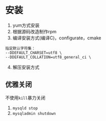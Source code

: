 # 安装

1. yum方式安装
2. 根据源码改造制作rpm
3. 编译安装方式(编译C)，configurate，cmake
  ```
  指定默认字符集：
  --DDEFAULT_CHARSET=utf8 \
  --DDEFAULT_COLLATION=utf8_general_ci \
  ```
4. 解压安装方式


优雅关闭
------
不使用`kill`暴力关闭<br>

1. `mysqld stop`
2. `mysqladmin shutdown`
